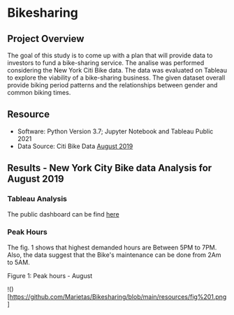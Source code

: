 # Bikesharing

## Project Overview 

The goal of this study is to come up with a plan that will provide data to investors to fund a bike-sharing service. The analise was performed considering the New York Citi Bike data. The data was evaluated on Tableau to explore the viability of a bike-sharing business. The given dataset overall  provide biking period patterns and the relationships between gender and common biking times. 

## Resource

- Software: Python Version 3.7; Jupyter Notebook and Tableau Public 2021
- Data Source: Citi Bike Data [August 2019](https://s3.amazonaws.com/tripdata/201908-citibike-tripdata.csv.zip)

## Results - New York City Bike data Analysis for August 2019

### Tableau Analysis

The public dashboard can be find [here](https://public.tableau.com/profile/maria.leon2057#!/vizhome/Book3_16175434729830/Story1?publish=yes)

### Peak Hours

The fig. 1 shows that highest demanded hours are Between 5PM to 7PM. Also, the data suggest that the Bike's maintenance can be done from 2Am to 5AM.

Figure 1: Peak hours - August

!()[https://github.com/Marietas/Bikesharing/blob/main/resources/fig%201.png]



